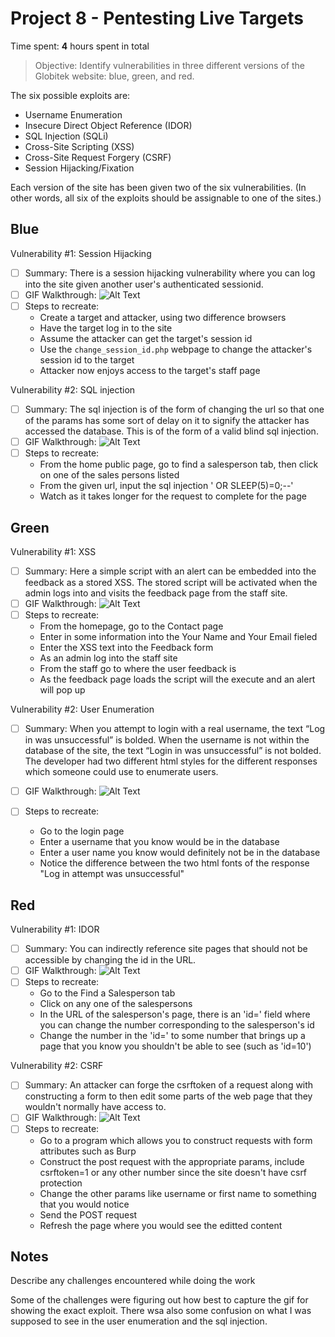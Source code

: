 # Project 8 - Pentesting Live Targets

Time spent: **4** hours spent in total

> Objective: Identify vulnerabilities in three different versions of the Globitek website: blue, green, and red.

The six possible exploits are:
* Username Enumeration
* Insecure Direct Object Reference (IDOR)
* SQL Injection (SQLi)
* Cross-Site Scripting (XSS)
* Cross-Site Request Forgery (CSRF)
* Session Hijacking/Fixation

Each version of the site has been given two of the six vulnerabilities. (In other words, all six of the exploits should be assignable to one of the sites.)

## Blue

Vulnerability #1: Session Hijacking

- [ ] Summary: There is a session hijacking vulnerability where you can log into the site given another user's authenticated sessionid. 
- [ ] GIF Walkthrough: 
![Alt Text](https://github.com/rahul-tuladhar/codepathweek8/blob/master/gifs/lab8_session_hijack_blue.gif)
- [ ] Steps to recreate: 
    - Create a target and attacker, using two difference browsers
    - Have the target log in to the site
    - Assume the attacker can get the target's session id
    - Use the `change_session_id.php` webpage to change the attacker's session id to the target
    - Attacker now enjoys access to the target's staff page

Vulnerability #2: SQL injection

- [ ] Summary: The sql injection is of the form of changing the url so that one of the params has some sort of delay on it to signify the attacker has accessed the database. This is of the form of a valid blind sql injection.
- [ ] GIF Walkthrough: 
![Alt Text](https://github.com/rahul-tuladhar/codepathweek8/blob/master/gifs/lab8_sql_blue.gif)
- [ ] Steps to recreate:
    - From the home public page, go to find a salesperson tab, then click on one of the sales persons listed
    - From the given url, input the sql injection ' OR SLEEP(5)=0;--'
    - Watch as it takes longer for the request to complete for the page

## Green

Vulnerability #1: XSS
- [ ] Summary: Here a simple script with an alert can be embedded into the feedback as a stored XSS. The stored script will be activated when the admin logs into and visits the feedback page from the staff site.
- [ ] GIF Walkthrough: 
![Alt Text](https://github.com/rahul-tuladhar/codepathweek8/blob/master/gifs/lab8_xss_green.gif)
- [ ] Steps to recreate:
    - From the homepage, go to the Contact page
    - Enter in some information into the Your Name and Your Email fieled
    - Enter the XSS text into the Feedback form
    - As an admin log into the staff site
    - From the staff go to where the user feedback is
    - As the feedback page loads the script will the execute and an alert will pop up

Vulnerability #2: User Enumeration
- [ ] Summary: When you attempt to login with a real username, the text “Log in was unsuccessful” is bolded. When the username is not within the database of the site, the text “Login in was unsuccessful” is not bolded. The developer had two different html styles for the different responses which someone could use to enumerate users. 

- [ ] GIF Walkthrough: 
![Alt Text](https://github.com/rahul-tuladhar/codepathweek8/blob/master/gifs/lab8_user_enumeration_green.gif)
- [ ] Steps to recreate:
    - Go to the login page
    - Enter a username that you know would be in the database
    - Enter a user name you know would definitely not be in the database
    - Notice the difference between the two html fonts of the response "Log in attempt was unsuccessful"

## Red

Vulnerability #1: IDOR
- [ ] Summary: You can indirectly reference site pages that should not be accessible by changing the id in the URL.
- [ ] GIF Walkthrough: 
![Alt Text](https://github.com/rahul-tuladhar/codepathweek8/blob/master/gifs/lab8_idor_red.gif)
- [ ] Steps to recreate:
    - Go to the Find a Salesperson tab
    - Click on any one of the salespersons
    - In the URL of the salesperson's page, there is an 'id=' field where you can change the number corresponding to the salesperson's id
    - Change the number in the 'id=' to some number that brings up a page that you know you shouldn't be able to see (such as 'id=10')

Vulnerability #2: CSRF
- [ ] Summary: An attacker can forge the csrftoken of a request along with constructing a form to then edit some parts of the web page that they wouldn't normally have access to.
- [ ] GIF Walkthrough: 
![Alt Text](https://github.com/rahul-tuladhar/codepathweek8/blob/master/gifs/lab8_csrf_red.gif)
- [ ] Steps to recreate:
    - Go to a program which allows you to construct requests with form attributes such as Burp
    - Construct the post request with the appropriate params, include csrftoken=1 or any other number since the site doesn't have csrf protection
    - Change the other params like username or first name to something that you would notice
    - Send the POST request
    - Refresh the page where you would see the editted content

## Notes

Describe any challenges encountered while doing the work

Some of the challenges were figuring out how best to capture the gif for showing the exact exploit. There wsa also some confusion on what I was supposed to see in the user enumeration and the sql injection.
